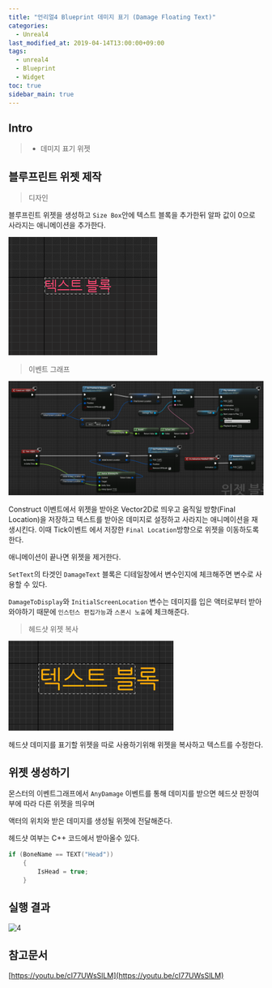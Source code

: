 ```yaml
---
title: "언리얼4 Blueprint 데미지 표기 (Damage Floating Text)"
categories: 
  - Unreal4
last_modified_at: 2019-04-14T13:00:00+09:00
tags: 
  - unreal4 
  - Blueprint
  - Widget
toc: true
sidebar_main: true
---
```


## Intro

> - 데미지 표기 위젯

## 블루프린트 위젯 제작


> 디자인

블루프린트 위젯을 생성하고 `Size Box`안에 텍스트 블록을 추가한뒤 알파 값이 0으로 사라지는 애니메이션을 추가한다.

![1](https://github.com/lesslate/lesslate.github.io/blob/master/assets/img/Unreal/damageText/1.gif?raw=true)


> 이벤트 그래프

![2](https://github.com/lesslate/lesslate.github.io/blob/master/assets/img/Unreal/damageText/2.png?raw=true)

Construct 이벤트에서 위젯을 받아온 Vector2D로 띄우고 움직일 방향(Final Location)을 저장하고 텍스트를 받아온 데미지로 설정하고 사라지는 애니메이션을 재생시킨다.
이때 Tick이벤트 에서 저장한 `Final Location`방향으로 위젯을 이동하도록 한다.

애니메이션이 끝나면 위젯을 제거한다. 

`SetText`의 타겟인 `DamageText` 블록은 디테일창에서 변수인지에 체크해주면 변수로 사용할 수 있다.

`DamageToDisplay`와 `InitialScreenLocation` 변수는 데미지를 입은 액터로부터 받아와야하기 때문에 `인스턴스 편집가능`과 `스폰시 노출`에 체크해준다.

> 헤드샷 위젯 복사

![3](https://github.com/lesslate/lesslate.github.io/blob/master/assets/img/Unreal/damageText/3.png?raw=true)

헤드샷 데미지를 표기할 위젯을 따로 사용하기위해 위젯을 복사하고 텍스트를 수정한다.

## 위젯 생성하기

몬스터의 이벤트그래프에서 `AnyDamage` 이벤트를 통해 데미지를 받으면 헤드샷 판정여부에 따라 다른 위젯을 띄우며

액터의 위치와 받은 데미지를 생성될 위젯에 전달해준다.

헤드샷 여부는 C++ 코드에서 받아올수 있다.

```cpp
if (BoneName == TEXT("Head"))
	{
		IsHead = true;
	}
```


## 실행 결과

![4](https://github.com/lesslate/lesslate.github.io/blob/master/assets/img/Unreal/damageText/44.gif?raw=true)

## 참고문서

[https://youtu.be/cI77UWsSlLM](https://youtu.be/cI77UWsSlLM)